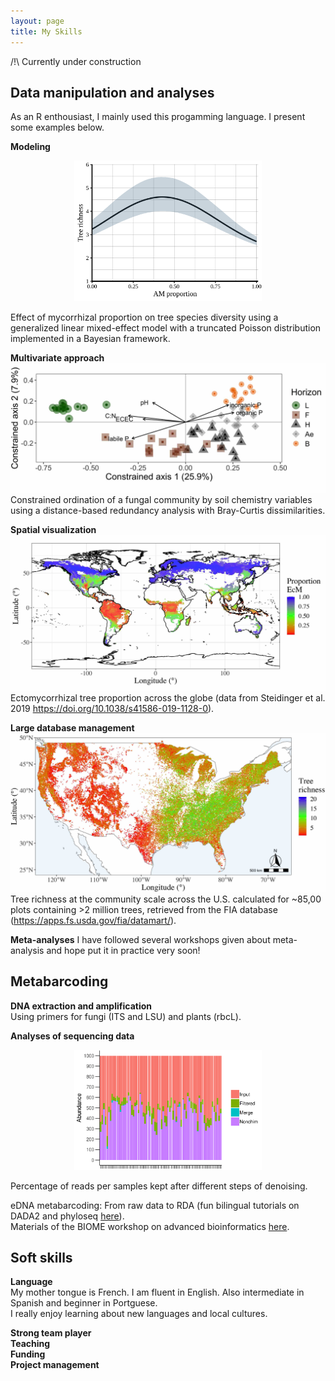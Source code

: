 ```yaml
---
layout: page
title: My Skills
---
```


/!\ Currently under construction

## Data manipulation and analyses

As an R enthousiast, I mainly used this progamming language. I present some examples below.

**Modeling**
<p align="center">
  <img width="300" src="/img/mod.q0.full.AM.png">
</p>
Effect of mycorrhizal proportion on tree species diversity using a generalized linear mixed-effect model with a truncated Poisson distribution implemented in a Bayesian framework.
<br>

**Multivariate approach**
![](/img/Fig4.jpg)Constrained ordination of a fungal community by soil chemistry variables using a distance-based redundancy analysis with Bray-Curtis dissimilarities.

**Spatial visualization**
![](/img/map_world_ecmprop.jpg)Ectomycorrhizal tree proportion across the globe (data from Steidinger et al. 2019 https://doi.org/10.1038/s41586-019-1128-0).

**Large database management**
![](/img/map_us_rich.jpg)Tree richness at the community scale across the U.S. calculated for ~85,00 plots containing >2 million trees, retrieved from the FIA database (https://apps.fs.usda.gov/fia/datamart/).

**Meta-analyses**
I have followed several workshops given about meta-analysis and hope put it in practice very soon!


## Metabarcoding

**DNA extraction and amplification**  
Using primers for fungi (ITS and LSU) and plants (rbcL).

**Analyses of sequencing data**
<p align="center">
  <img width="300" src="/img/index.png">
</p>
Percentage of reads per samples kept after different steps of denoising.

eDNA metabarcoding: From raw data to RDA (fun bilingual tutorials on DADA2 and phyloseq [here](https://alexiscarter.github.io/metab/)).  
Materials of the BIOME workshop on advanced bioinformatics [here](https://github.com/alexiscarter/BIOME).

## Soft skills  
**Language**  
My mother tongue is French. I am fluent in English. Also intermediate in Spanish and beginner in Portguese.  
I really enjoy learning about new languages and local cultures.

**Strong team player**  
**Teaching**  
**Funding**  
**Project management**

<!---
meta-analyses
Writing of scholarships, and research funds
Teaching (different level, training)
Laboratory skills
Managing, coordination
Supervision of mentees
Phylogenetic
Experimental design
fieldwork
-->
